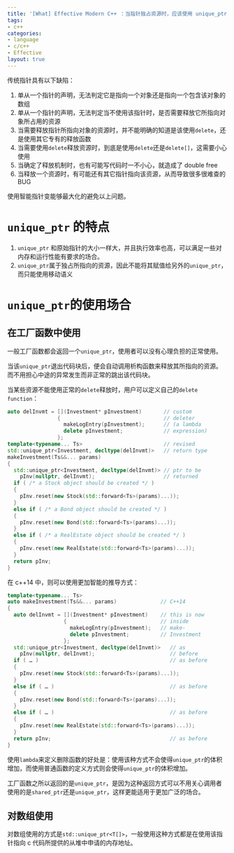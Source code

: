 ```yaml
---
title: '[What] Effective Modern C++ ：当指针独占资源时，应该使用 unique_ptr'
tags: 
- c++
categories: 
- language
- c/c++
- Effective
layout: true
---
```

传统指针具有以下缺陷：
1. 单从一个指针的声明，无法判定它是指向一个对象还是指向一个包含该对象的数组
2. 单从一个指针的声明，无法判定当不使用该指针时，是否需要释放它所指向对象所占用的资源
3. 当需要释放指针所指向对象的资源时，并不能明确的知道是该使用`delete`，还是使用其它专有的释放函数
4. 当需要使用`delete`释放资源时，到底是使用`delete`还是`delete[]`，这需要小心使用
5. 当确定了释放机制时，也有可能写代码时一不小心，就造成了 double free
6. 当释放一个资源时，有可能还有其它指针指向该资源，从而导致很多很难查的 BUG

使用智能指针变能够最大化的避免以上问题。
<!--more-->

# `unique_ptr` 的特点

1. `unique_ptr` 和原始指针的大小一样大，并且执行效率也高，可以满足一些对内存和运行性能有要求的场合。
2. `unique_ptr`属于独占所指向的资源，因此不能将其赋值给另外的`unique_ptr`，而只能使用移动语义 

# `unique_ptr`的使用场合

## 在工厂函数中使用

一般工厂函数都会返回一个`unique_ptr`，使用者可以没有心理负担的正常使用。

当该`unique_ptr`退出代码块后，便会自动调用析构函数来释放其所指向的资源。而不用担心中途的异常发生而非正常的跳出该代码块。

当某些资源不能使用正常的`delete`释放时，用户可以定义自己的`delete function`：

```cpp
auto delInvmt = [](Investment* pInvestment)       // custom
                {                                 // deleter
                  makeLogEntry(pInvestment);      // (a lambda
                  delete pInvestment;             // expression)
                };
template<typename... Ts>                          // revised
std::unique_ptr<Investment, decltype(delInvmt)>   // return type
makeInvestment(Ts&&... params)
{
  std::unique_ptr<Investment, decltype(delInvmt)> // ptr to be
    pInv(nullptr, delInvmt);                      // returned
  if ( /* a Stock object should be created */ )
  {
    pInv.reset(new Stock(std::forward<Ts>(params)...));
  }
  else if ( /* a Bond object should be created */ )
  {
    pInv.reset(new Bond(std::forward<Ts>(params)...));
  }
  else if ( /* a RealEstate object should be created */ )
  {
    pInv.reset(new RealEstate(std::forward<Ts>(params)...));
  }
  return pInv;
}
```

在 c++14 中，则可以使用更加智能的推导方式：

```cpp
template<typename... Ts>
auto makeInvestment(Ts&&... params)              // C++14
{
  auto delInvmt = [](Investment* pInvestment)    // this is now
                  {                              // inside
                    makeLogEntry(pInvestment);   // make-
                    delete pInvestment;          // Investment
                  };
  std::unique_ptr<Investment, decltype(delInvmt)>   // as
    pInv(nullptr, delInvmt);                        // before
  if ( … )                                          // as before
  {
    pInv.reset(new Stock(std::forward<Ts>(params)...));
  }
  else if ( … )                                     // as before
  {
    pInv.reset(new Bond(std::forward<Ts>(params)...));
  }
  else if ( … )                                     // as before
  {
    pInv.reset(new RealEstate(std::forward<Ts>(params)...));
  }
  return pInv;                                      // as before
}
```

使用`lambda`来定义删除函数的好处是：使用该种方式不会使得`unique_ptr`的体积增加，而使用普通函数的定义方式则会使得`unique_ptr`的体积增加。



工厂函数之所以返回的是`unique_ptr`，是因为这种返回方式可以不用关心调用者使用的是`shared_ptr`还是`unique_ptr`，这样更能适用于更加广泛的场合。

## 对数组使用

对数组使用的方式是`std::unique_ptr<T[]>`，一般使用这种方式都是在使用该指针指向 c 代码所提供的从堆中申请的内存地址。

